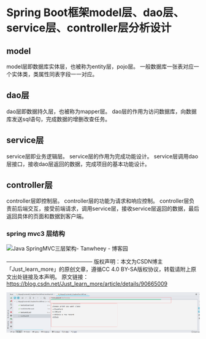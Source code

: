 # Spring Boot框架model层、dao层、service层、controller层分析设计



## model

model层即数据库实体层，也被称为entity层，pojo层。
一般数据库一张表对应一个实体类，类属性同表字段一一对应。

## dao层

dao层即数据持久层，也被称为mapper层。
dao层的作用为访问数据库，向数据库发送sql语句，完成数据的增删改查任务。

## service层

service层即业务逻辑层。
service层的作用为完成功能设计。
service层调用dao层接口，接收dao层返回的数据，完成项目的基本功能设计。

## controller层

controller层即控制层。
controller层的功能为请求和响应控制。
controller层负责前后端交互，接受前端请求，调用service层，接收service层返回的数据，最后返回具体的页面和数据到客户端。



### spring mvc3 层结构 

![Java SpringMVC三层架构- Tanwheey - 博客园](https://img2020.cnblogs.com/blog/1444254/202010/1444254-20201027173804006-1676807374.png)







————————————————
版权声明：本文为CSDN博主「Just_learn_more」的原创文章，遵循CC 4.0 BY-SA版权协议，转载请附上原文出处链接及本声明。
原文链接：https://blog.csdn.net/Just_learn_more/article/details/90665009

   ![](https://raw.githubusercontent.com/ytwotap/imgCloud/main/typora/jdbc/image-20210312000919649.png)

